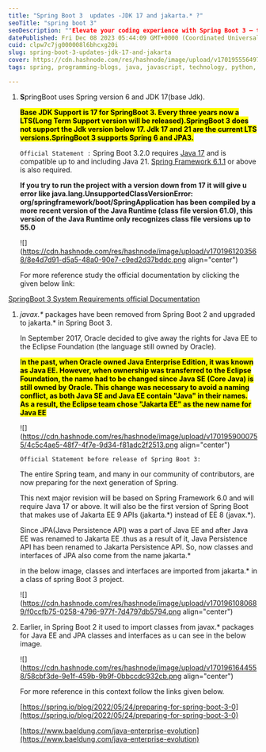 ```yaml
---
title: "Spring Boot 3  updates -JDK 17 and jakarta.* ?"
seoTitle: "spring boot 3"
seoDescription: ""Elevate your coding experience with Spring Boot 3 – the latest evolution in Java development. Streamlined, efficient, and packed with new features for buil"
datePublished: Fri Dec 08 2023 05:44:09 GMT+0000 (Coordinated Universal Time)
cuid: clpw7c7jg000008l6bhcxg20i
slug: spring-boot-3-updates-jdk-17-and-jakarta
cover: https://cdn.hashnode.com/res/hashnode/image/upload/v1701955564978/c056f42e-d81d-4d84-abe2-be33b0386953.png
tags: spring, programming-blogs, java, javascript, technology, python, web-development, backend, springboot, spring-framework, spring-security, technical-writing-1, spring-data-jpa

---
```


1. **S**pringBoot uses Spring version 6 and JDK 17(base Jdk).
    
    **<mark>Base JDK Support is 17 for SpringBoot 3. Every three years now a LTS(Long Term Support version will be released).SpringBoot 3 does not support the Jdk version below 17. Jdk 17 and 21 are the current LTS versions.SpringBoot 3 supports Spring 6 and JPA3.</mark>**
    
    `Official Statement :` Spring Boot 3.2.0 requires [Java 17](https://www.java.com/) and is compatible up to and including Java 21. [Spring Framework 6.1.1](https://docs.spring.io/spring-framework/reference/6.1/) or above is also required.
    
    **If you try to run the project with a version down from 17 it will give u error like java.lang.UnsupportedClassVersionError: org/springframework/boot/SpringApplication has been compiled by a more recent version of the Java Runtime (class file version 61.0), this version of the Java Runtime only recognizes class file versions up to 55.0**
    
    ![](https://cdn.hashnode.com/res/hashnode/image/upload/v1701961203568/8e4d7d91-d5a5-48a0-90e7-c9ed2d37bddc.png align="center")
    
    For more reference study the official documentation by clicking the given below link:
    

[SpringBoot 3 System Requirements official Documentation](https://docs.spring.io/spring-boot/docs/current/reference/html/getting-started.html#getting-started.system-requirements)

1. *javax.\** packages have been removed from Spring Boot 2 and upgraded to jakarta.\* in Spring Boot 3.
    
    In September 2017, Oracle decided to give away the rights for Java EE to the Eclipse Foundation (the language still owned by Oracle).
    
    <mark>I</mark>**<mark>n the past, when Oracle owned Java Enterprise Edition, it was known as Java EE. However, when ownership was transferred to the Eclipse Foundation, the name had to be changed since Java SE (Core Java) is still owned by Oracle. This change was necessary to avoid a naming conflict, as both Java SE and Java EE contain "Java" in their names. As a result, the Eclipse team chose "Jakarta EE" as the new name for Java EE</mark>**
    
    ![](https://cdn.hashnode.com/res/hashnode/image/upload/v1701959000755/4c5c4ae5-48f7-4f7e-9d34-f81adc2f2513.png align="center")
    
    `Official Statement before release of Spring Boot 3:`
    
    The entire Spring team, and many in our community of contributors, are now preparing for the next generation of Spring.
    
    This next major revision will be based on Spring Framework 6.0 and will require Java 17 or above. It will also be the first version of Spring Boot that makes use of Jakarta EE 9 APIs (jakarta.\*) instead of EE 8 (javax.\*).
    
    Since JPA(Java Persistence API) was a part of Java EE and after Java EE was renamed to Jakarta EE .thus as a result of it, Java Persistence API has been renamed to Jakarta Persistence API. So, now classes and interfaces of JPA also come from the name jakarta.\*
    
    in the below image, classes and interfaces are imported from jakarta.\* in a class of spring Boot 3 project.
    
    ![](https://cdn.hashnode.com/res/hashnode/image/upload/v1701961080689/f0ccfb75-0258-4796-977f-7d4797db5794.png align="center")
    
2. Earlier, in Spring Boot 2 it used to import classes from javax.\* packages for Java EE and JPA classes and interfaces as u can see in the below image.
    
    ![](https://cdn.hashnode.com/res/hashnode/image/upload/v1701961644558/58cbf3de-9e1f-459b-9b9f-0bbccdc932cb.png align="center")
    
    For more reference in this context follow the links given below.
    
    [https://spring.io/blog/2022/05/24/preparing-for-spring-boot-3-0](https://spring.io/blog/2022/05/24/preparing-for-spring-boot-3-0)
    
    [https://www.baeldung.com/java-enterprise-evolution](https://www.baeldung.com/java-enterprise-evolution)
